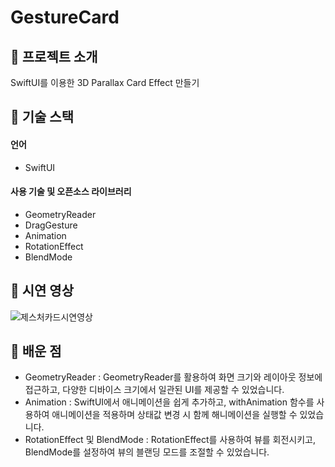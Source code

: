 # GestureCard

## 👐 프로젝트 소개
<p align="justify">
  SwiftUI를 이용한 3D Parallax Card Effect 만들기
</p>

## 🚀 기술 스택

#### 언어
* SwiftUI
#### 사용 기술 및 오픈소스 라이브러리
* GeometryReader
* DragGesture
* Animation
* RotationEffect
* BlendMode

## 🚀 시연 영상
![제스처카드시연영상](https://github.com/Sang-Mini/GestureCard/assets/105893642/3946dc47-43b4-4f09-8c42-4f64ef9c94d8)

## 🤩 배운 점
* GeometryReader : GeometryReader를 활용하여 화면 크기와 레이아웃 정보에 접근하고, 다양한 디바이스 크기에서 일관된 UI를 제공할 수 있었습니다.
* Animation : SwiftUI에서 애니메이션을 쉽게 추가하고, withAnimation 함수를 사용하여 애니메이션을 적용하며 상태값 변경 시 함께 해니메이션을 실행할 수 있었습니다.
* RotationEffect 및 BlendMode : RotationEffect를 사용하여 뷰를 회전시키고, BlendMode를 설정하여 뷰의 블랜딩 모드를 조절할 수 있었습니다.
